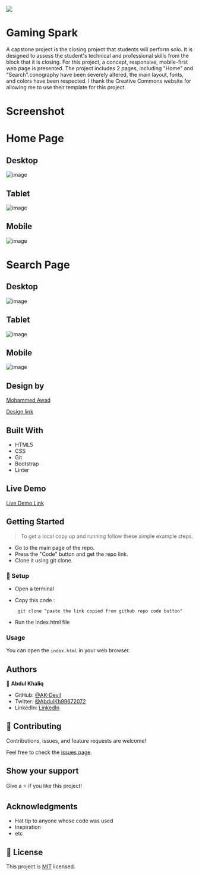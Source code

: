 ![](https://img.shields.io/badge/Microverse-blueviolet)

# Gaming Spark

A capstone project is the closing project that students will perform solo. It is designed to assess the student's technical and professional skills from the block that it is closing. For this project, a concept, responsive, mobile-first web page is presented.
The project includes 2 pages, including "Home" and "Search".conography have been severely altered, the main layout, fonts, and colors have been respected. I thank the Creative Commons website for allowing me to use their template for this project.

# Screenshot 


# Home Page

## Desktop

![image](https://user-images.githubusercontent.com/70257073/102419241-360f4180-4021-11eb-9912-23ea7425142f.png)

## Tablet

![image](https://user-images.githubusercontent.com/70257073/102539407-77f6c100-40cf-11eb-8463-763ef0f3db9a.png)

## Mobile

![image](https://user-images.githubusercontent.com/70257073/102539515-9b217080-40cf-11eb-9b52-5c75cf4b1e19.png)


# Search Page

## Desktop

![image](https://user-images.githubusercontent.com/70257073/102539728-e176cf80-40cf-11eb-8214-ce6afd8153f2.png)

## Tablet

![image](https://user-images.githubusercontent.com/70257073/102539800-f94e5380-40cf-11eb-9a6a-c044800eb538.png)

## Mobile

![image](https://user-images.githubusercontent.com/70257073/102539854-09fec980-40d0-11eb-9c8c-357b575eebf6.png)

## Design by 

[Mohammed Awad](https://www.behance.net/M_Awad)

[Design link](https://www.behance.net/gallery/24796463/ZATTIX)

## Built With

- HTML5
- CSS
- Git
- Bootstrap
- Linter

## Live Demo

[Live Demo Link](https://abdulkhaliqdev.github.io/Gaming-World-Capstone-Projecct-/)

##  Getting Started

> To get a local copy up and running follow these simple example steps.

- Go to the main page of the repo.
- Press the "Code" button and get the repo link.
- Clone it using git clone.


### 📝 Setup

 - Open a terminal
 - Copy this code : 

        git clone "paste the link copied from github repo code button"

 - Run the Index.html file

### Usage
You can open the `index.html` in your web browser.


## Authors

👤 **Abdul Khaliq**

- GitHub: [@AK-Devil](https://github.com/AK-Devil)
- Twitter: [@AbdulKh99672072](https://twitter.com/AbdulKh99672072)
- LinkedIn: [LinkedIn](https://linkedin.com/abdul-khaliq-89452b1a9)

## 🤝 Contributing

Contributions, issues, and feature requests are welcome!

Feel free to check the [issues page](issues/).

## Show your support

Give a ⭐️ if you like this project!

## Acknowledgments

- Hat tip to anyone whose code was used
- Inspiration
- etc

## 📝 License

This project is [MIT](https://opensource.org/licenses/MIT) licensed.
